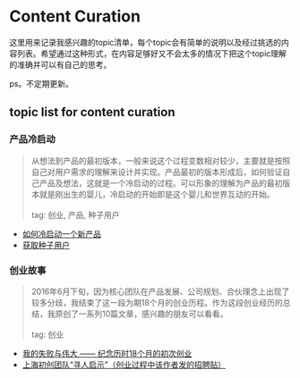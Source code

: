 # Content Curation
这里用来记录我感兴趣的topic清单，每个topic会有简单的说明以及经过挑选的内容列表。希望通过这种形式，在内容足够好又不会太多的情况下把这个topic理解的准确并可以有自己的思考。

ps。不定期更新。

## topic list for content curation

### 产品冷启动
> 从想法到产品的最初版本，一般来说这个过程变数相对较少，主要就是按照自己对用户需求的理解来设计并实现。产品最初的版本形成后，如何验证自己产品及想法，这就是一个冷启动的过程。可以形象的理解为产品的最初版本就是刚出生的婴儿，冷启动的开始即是这个婴儿和世界互动的开始。<br>
> <br>
> tag: 创业, 产品, 种子用户 <br>
+ [如何冷启动一个新产品](https://www.zhihu.com/question/23281795) <br>
+ [获取种子用户](http://iamsujie.com/tag/%E5%86%B7%E5%90%AF%E5%8A%A8/)

### 创业故事
> 2016年6月下旬，因为核心团队在产品发展、公司规划、合伙理念上出现了较多分歧，我结束了这一段为期18个月的创业历程。作为这段创业经历的总结，我原创了一系列10篇文章，感兴趣的朋友可以看看。<br>
> <br>
> tag: 创业
+ [我的失败与伟大 —— 纪念历时18个月的初次创业](http://iosre.com/t/topic/4152)
+ [上海初创团队“寻人启示”（创业过程中该作者发的招聘贴）](http://iosre.com/t/30-ios-hacker/1618)


